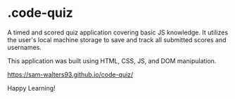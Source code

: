 # .code-quiz
A timed and scored quiz application covering basic JS knowledge. It utilizes the user's local machine storage to save and track all submitted scores and usernames. 

This application was built using HTML, CSS, JS, and DOM manipulation. 

https://sam-walters93.github.io/code-quiz/

Happy Learning!
